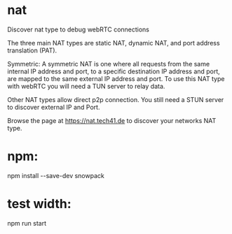 # nat
Discover nat type to debug webRTC connections

The three main NAT types are static NAT, dynamic NAT, and port address translation (PAT).

Symmetric: A symmetric NAT is one where all requests from the same internal IP address and port, to a specific destination IP address and port, are mapped to the same external IP address and port. To use this NAT type with webRTC you will need a TUN server to relay data.

Other NAT types allow direct p2p connection. You still need a STUN server to discover external IP and Port.

Browse the page at https://nat.tech41.de to discover your networks NAT type.

# npm:
npm install --save-dev snowpack


# test width:
npm run start

